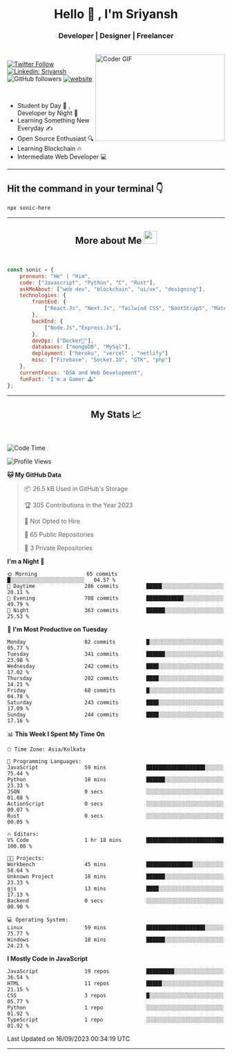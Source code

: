 
<h1 align="center">Hello  👋 , I'm Sriyansh</h1>
<h3 align="center">Developer | Designer | Freelancer </h3>
<br>
<img alt="Coder GIF" align="right" height=200 width=300 src="https://miro.medium.com/max/1360/0*7Q3yvSIv_t0ioJ-Z.gif" />

[![Twitter Follow](https://img.shields.io/twitter/follow/ShivamSriyansh?label=Follow)](https://twitter.com/intent/follow?screen_name=ShivamSriyansh)
[![Linkedin: Sriyansh](https://img.shields.io/badge/-Sriyansh-blue?style=flat-square&logo=Linkedin&logoColor=white&link=https://www.linkedin.com/in/sriyansh-shivam/)](https://www.linkedin.com/in/sriyansh-shivam/)
![GitHub followers](https://img.shields.io/github/followers/SoNiC-HeRE?label=Follow&style=social)
[![website](https://img.shields.io/badge/Website-46a2f1.svg?&style=flat-square&logo=Google-Chrome&logoColor=white&link=https://ss-portfolio.vercel.app/)](https://ss-portfolio.vercel.app/)

<br/>

- Student by Day 🌅 , Developer by Night 🌃
- Learning Something New Everyday ✍️
- Open Source Enthusiast 🔍
- Learning Blockchain 🔥
- Intermediate Web Developer 💻



<hr/>

## Hit the command in your terminal 👇
```bash
npx sonic-here
```

<hr/>
<h2 align="center">More about Me <img src="https://emojis.slackmojis.com/emojis/images/1531849430/4246/blob-sunglasses.gif?1531849430" width="30"/> </h3>
<br>

```javascript
const sonic = {
    pronouns: "He" | "Him",
    code: ["Javascript", "Python", "C", "Rust"],
    askMeAbout: ["web dev", "blockchain", "ui/ux", "designing"],
    technologies: {
        frontEnd: {
            ["React.Js", "Next.Js", "Tailwind CSS", "BootStrap5", "MaterialUI"]
        },
        backEnd: {
            ["Node.Js","Express.Js"],
        },
        devOps: ["Docker🐳"],
        databases: ["mongoDB", "MySql"],
        deployment: ["heroku", "vercel" , "netlify"]
        misc: ["Firebase", "Socket.IO", "GTK", "php"]
    },
    currentFocus: "DSA and Web Development",
    funFact: "I'm a Gamer 🕹️"
};
```
<hr/>

<h2 align="center"> My Stats 📈 </h2>
<br />

<!--START_SECTION:waka-->
![Code Time](http://img.shields.io/badge/Code%20Time-33%20hrs%2038%20mins-blue)

![Profile Views](http://img.shields.io/badge/Profile%20Views-8-blue)

**🐱 My GitHub Data** 

> 📦 26.5 kB Used in GitHub's Storage 
 > 
> 🏆 305 Contributions in the Year 2023
 > 
> 🚫 Not Opted to Hire
 > 
> 📜 65 Public Repositories 
 > 
> 🔑 3 Private Repositories 
 > 
**I'm a Night 🦉** 

```text
🌞 Morning                65 commits          █░░░░░░░░░░░░░░░░░░░░░░░░   04.57 % 
🌆 Daytime                286 commits         █████░░░░░░░░░░░░░░░░░░░░   20.11 % 
🌃 Evening                708 commits         ████████████░░░░░░░░░░░░░   49.79 % 
🌙 Night                  363 commits         ██████░░░░░░░░░░░░░░░░░░░   25.53 % 
```
📅 **I'm Most Productive on Tuesday** 

```text
Monday                   82 commits          █░░░░░░░░░░░░░░░░░░░░░░░░   05.77 % 
Tuesday                  341 commits         ██████░░░░░░░░░░░░░░░░░░░   23.98 % 
Wednesday                242 commits         ████░░░░░░░░░░░░░░░░░░░░░   17.02 % 
Thursday                 202 commits         ████░░░░░░░░░░░░░░░░░░░░░   14.21 % 
Friday                   68 commits          █░░░░░░░░░░░░░░░░░░░░░░░░   04.78 % 
Saturday                 243 commits         ████░░░░░░░░░░░░░░░░░░░░░   17.09 % 
Sunday                   244 commits         ████░░░░░░░░░░░░░░░░░░░░░   17.16 % 
```


📊 **This Week I Spent My Time On** 

```text
🕑︎ Time Zone: Asia/Kolkata

💬 Programming Languages: 
JavaScript               59 mins             ███████████████████░░░░░░   75.44 % 
Python                   18 mins             ██████░░░░░░░░░░░░░░░░░░░   23.33 % 
JSON                     0 secs              ░░░░░░░░░░░░░░░░░░░░░░░░░   01.08 % 
ActionScript             0 secs              ░░░░░░░░░░░░░░░░░░░░░░░░░   00.07 % 
Rust                     0 secs              ░░░░░░░░░░░░░░░░░░░░░░░░░   00.05 % 

🔥 Editors: 
VS Code                  1 hr 18 mins        █████████████████████████   100.00 % 

🐱‍💻 Projects: 
Workbench                45 mins             ███████████████░░░░░░░░░░   58.64 % 
Unknown Project          18 mins             ██████░░░░░░░░░░░░░░░░░░░   23.33 % 
gjs                      13 mins             ████░░░░░░░░░░░░░░░░░░░░░   17.13 % 
Backend                  0 secs              ░░░░░░░░░░░░░░░░░░░░░░░░░   00.90 % 

💻 Operating System: 
Linux                    59 mins             ███████████████████░░░░░░   75.77 % 
Windows                  18 mins             ██████░░░░░░░░░░░░░░░░░░░   24.23 % 
```

**I Mostly Code in JavaScript** 

```text
JavaScript               19 repos            █████████░░░░░░░░░░░░░░░░   36.54 % 
HTML                     11 repos            █████░░░░░░░░░░░░░░░░░░░░   21.15 % 
CSS                      3 repos             █░░░░░░░░░░░░░░░░░░░░░░░░   05.77 % 
Python                   1 repo              ░░░░░░░░░░░░░░░░░░░░░░░░░   01.92 % 
TypeScript               1 repo              ░░░░░░░░░░░░░░░░░░░░░░░░░   01.92 % 
```




 Last Updated on 16/09/2023 00:34:19 UTC
<!--END_SECTION:waka-->
<hr />
